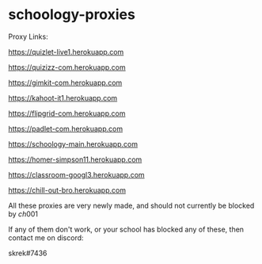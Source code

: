 # schoology-proxies
Proxy Links:

https://quizlet-live1.herokuapp.com

https://quizizz-com.herokuapp.com

https://gimkit-com.herokuapp.com

https://kahoot-it1.herokuapp.com

https://flipgrid-com.herokuapp.com

https://padlet-com.herokuapp.com

https://schoology-main.herokuapp.com

https://homer-simpson11.herokuapp.com

https://classroom-googl3.herokuapp.com

https://chill-out-bro.herokuapp.com

All these proxies are very newly made, and should not currently be blocked by $ch001$

If any of them don't work, or your school has blocked any of these, then contact me on discord:

skrek#7436
